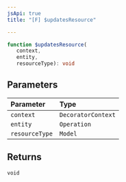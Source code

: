 ```yaml
---
jsApi: true
title: "[F] $updatesResource"

---
```

```ts
function $updatesResource(
   context, 
   entity, 
   resourceType): void
```

## Parameters

| Parameter | Type |
| :------ | :------ |
| `context` | `DecoratorContext` |
| `entity` | `Operation` |
| `resourceType` | `Model` |

## Returns

`void`
